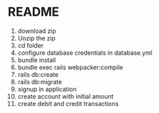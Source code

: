 # README

1. download zip
2. Unzip the zip
3. cd folder
4. configure database credentials in database.yml
5. bundle install
6. bundle exec rails webpacker:compile
7. rails db:create
8. rails db:migrate
9. signup in application
10. create account with initial amount
11. create debit and credit transactions
